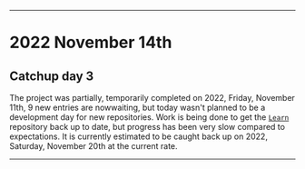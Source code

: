 
***

# 2022 November 14th

## Catchup day 3

The project was partially, temporarily completed on 2022, Friday, November 11th, 9 new entries are nowwaiting, but today wasn't planned to be a development day for new repositories. Work is being done to get the [`Learn`](https://github.com/seanpm2001/Learn/) repository back up to date, but progress has been very slow compared to expectations. It is currently estimated to be caught back up on 2022, Saturday, November 20th at the current rate.

***
